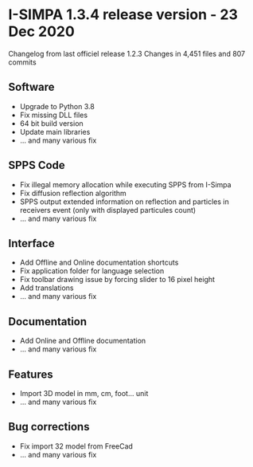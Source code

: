 # I-SIMPA 1.3.4 release version - 23 Dec 2020
Changelog from last officiel release 1.2.3
Changes in 4,451 files and 807 commits

## Software
* Upgrade to Python 3.8
* Fix missing DLL files
* 64 bit build version
* Update main libraries
* ... and many various fix

## SPPS Code
* Fix illegal memory allocation while executing SPPS from I-Simpa
* Fix diffusion reflection algorithm
* SPPS output extended information on reflection and particles in receivers event (only with displayed particules count)
* ... and many various fix

## Interface
* Add Offline and Online documentation shortcuts
* Fix application folder for language selection
* Fix toolbar drawing issue by forcing slider to 16 pixel height
* Add translations
* ... and many various fix

## Documentation
* Add Online and Offline documentation
* ... and many various fix

## Features
* Import 3D model in mm, cm, foot... unit
* ... and many various fix

## Bug corrections
* Fix import 32 model from FreeCad
* ... and many various fix

